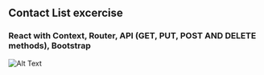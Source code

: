 ## Contact List excercise

### React with Context, Router, API (GET, PUT, POST AND DELETE methods), Bootstrap

![Alt Text](./preview.gif)
